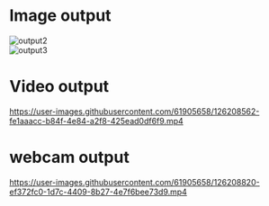 # Image output
![output2](https://user-images.githubusercontent.com/61905658/126208455-00e0881d-a5e8-4254-8b37-317a036b57af.jpeg)  
![output3](https://user-images.githubusercontent.com/61905658/126208476-cb9f2bb0-ef4f-49bc-864e-63be797688d6.jpeg)  
# Video output
https://user-images.githubusercontent.com/61905658/126208562-fe1aaacc-b84f-4e84-a2f8-425ead0df6f9.mp4  

# webcam output
https://user-images.githubusercontent.com/61905658/126208820-ef372fc0-1d7c-4409-8b27-4e7f6bee73d9.mp4
